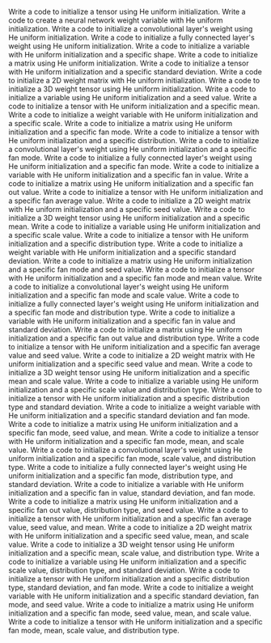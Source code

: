 Write a code to initialize a tensor using He uniform initialization.
Write a code to create a neural network weight variable with He uniform initialization.
Write a code to initialize a convolutional layer's weight using He uniform initialization.
Write a code to initialize a fully connected layer's weight using He uniform initialization.
Write a code to initialize a variable with He uniform initialization and a specific shape.
Write a code to initialize a matrix using He uniform initialization.
Write a code to initialize a tensor with He uniform initialization and a specific standard deviation.
Write a code to initialize a 2D weight matrix with He uniform initialization.
Write a code to initialize a 3D weight tensor using He uniform initialization.
Write a code to initialize a variable using He uniform initialization and a seed value.
Write a code to initialize a tensor with He uniform initialization and a specific mean.
Write a code to initialize a weight variable with He uniform initialization and a specific scale.
Write a code to initialize a matrix using He uniform initialization and a specific fan mode.
Write a code to initialize a tensor with He uniform initialization and a specific distribution.
Write a code to initialize a convolutional layer's weight using He uniform initialization and a specific fan mode.
Write a code to initialize a fully connected layer's weight using He uniform initialization and a specific fan mode.
Write a code to initialize a variable with He uniform initialization and a specific fan in value.
Write a code to initialize a matrix using He uniform initialization and a specific fan out value.
Write a code to initialize a tensor with He uniform initialization and a specific fan average value.
Write a code to initialize a 2D weight matrix with He uniform initialization and a specific seed value.
Write a code to initialize a 3D weight tensor using He uniform initialization and a specific mean.
Write a code to initialize a variable using He uniform initialization and a specific scale value.
Write a code to initialize a tensor with He uniform initialization and a specific distribution type.
Write a code to initialize a weight variable with He uniform initialization and a specific standard deviation.
Write a code to initialize a matrix using He uniform initialization and a specific fan mode and seed value.
Write a code to initialize a tensor with He uniform initialization and a specific fan mode and mean value.
Write a code to initialize a convolutional layer's weight using He uniform initialization and a specific fan mode and scale value.
Write a code to initialize a fully connected layer's weight using He uniform initialization and a specific fan mode and distribution type.
Write a code to initialize a variable with He uniform initialization and a specific fan in value and standard deviation.
Write a code to initialize a matrix using He uniform initialization and a specific fan out value and distribution type.
Write a code to initialize a tensor with He uniform initialization and a specific fan average value and seed value.
Write a code to initialize a 2D weight matrix with He uniform initialization and a specific seed value and mean.
Write a code to initialize a 3D weight tensor using He uniform initialization and a specific mean and scale value.
Write a code to initialize a variable using He uniform initialization and a specific scale value and distribution type.
Write a code to initialize a tensor with He uniform initialization and a specific distribution type and standard deviation.
Write a code to initialize a weight variable with He uniform initialization and a specific standard deviation and fan mode.
Write a code to initialize a matrix using He uniform initialization and a specific fan mode, seed value, and mean.
Write a code to initialize a tensor with He uniform initialization and a specific fan mode, mean, and scale value.
Write a code to initialize a convolutional layer's weight using He uniform initialization and a specific fan mode, scale value, and distribution type.
Write a code to initialize a fully connected layer's weight using He uniform initialization and a specific fan mode, distribution type, and standard deviation.
Write a code to initialize a variable with He uniform initialization and a specific fan in value, standard deviation, and fan mode.
Write a code to initialize a matrix using He uniform initialization and a specific fan out value, distribution type, and seed value.
Write a code to initialize a tensor with He uniform initialization and a specific fan average value, seed value, and mean.
Write a code to initialize a 2D weight matrix with He uniform initialization and a specific seed value, mean, and scale value.
Write a code to initialize a 3D weight tensor using He uniform initialization and a specific mean, scale value, and distribution type.
Write a code to initialize a variable using He uniform initialization and a specific scale value, distribution type, and standard deviation.
Write a code to initialize a tensor with He uniform initialization and a specific distribution type, standard deviation, and fan mode.
Write a code to initialize a weight variable with He uniform initialization and a specific standard deviation, fan mode, and seed value.
Write a code to initialize a matrix using He uniform initialization and a specific fan mode, seed value, mean, and scale value.
Write a code to initialize a tensor with He uniform initialization and a specific fan mode, mean, scale value, and distribution type.